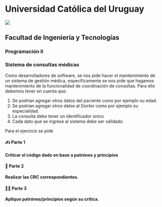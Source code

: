 # Universidad Católica del Uruguay
<img src="https://ucu.edu.uy/sites/all/themes/univer/logo.png"> 

## Facultad de Ingeniería y Tecnologías
### Programación II

### Sistema de consultas médicas

Como desarrolladores de software, se nos pide hacer el mantenimiento de un sistema de gestión médica,
especifícamente se nos pide que hagamos mantenimiento de la funcionalidad de coordinación de consultas. Para ello debemos tener en cuenta que:
1. Se podrían agregar otros datos del paciente como por ejemplo su edad.
2. Se podrían agregar otros datos al Doctor como por ejemplo su especialidad.
3. La consulta debe tener un identificador único
4. Cada dato que se ingrese al sistema debe ser válidado.

Para el ejercicio se pide

#### ✍ Parte 1 
**Criticar el código dado en base a patrónes y principios**

#### 🧐 Parte 2 
**Realizar las CRC correspondientes.**

#### 👩‍💻 Parte 3
**Aplique patrónes/principios según su crítica.**

